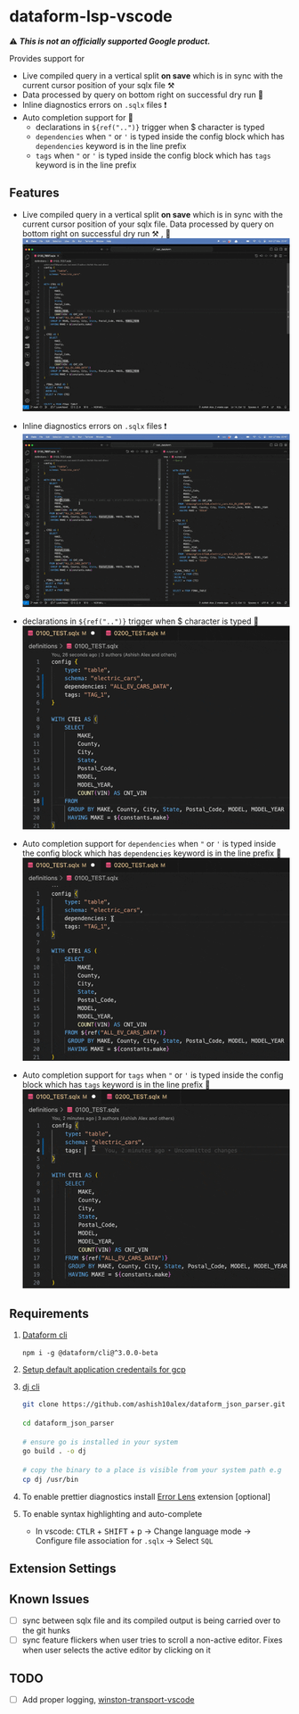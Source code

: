 # dataform-lsp-vscode

⚠️ ***This is not an officially supported Google product.***


Provides support for

* Live compiled query in a vertical split **on save** which is in sync with the current cursor position of your sqlx file ⚒️
* Data processed by query on bottom right on successful dry run 💸
* Inline diagnostics errors on `.sqlx` files ❗
* Auto completion support for 💬
    * declarations in `${ref("..")}` trigger when <kdb>$<kdb> character is typed
    * `dependencies` when `"` or `'` is typed inside the config block which has `dependencies` keyword is in the line prefix
    * `tags` when `"` or `'` is typed inside the config block which has `tags` keyword is in the line prefix

## Features

* Live compiled query in a vertical split **on save** which is in sync with the current cursor position of your sqlx file. Data processed by query on bottom right on successful dry run ⚒️ , 💸
![compilation](media/images/compilation.gif)

* Inline diagnostics errors on `.sqlx` files ❗
![diagnostics](media/images/diagnostics.gif)

* declarations in `${ref("..")}` trigger when <kdb>$<kdb> character is typed 💬
![auto-completion](media/images/sources_autocompletion.gif)

* Auto completion support for `dependencies` when `"` or `'` is typed inside the config block which has `dependencies` keyword is in the line prefix 💬
![auto-completion](media/images/dependencies_autocompletion.gif)

* Auto completion support for `tags` when `"` or `'` is typed inside the config block which has `tags` keyword is in the line prefix 💬
![auto-completion](media/images/tags_autocompletion.gif)


## Requirements

1. [Dataform cli](https://cloud.google.com/dataform/docs/use-dataform-cli)

   `npm i -g @dataform/cli@^3.0.0-beta`

2. [Setup default application credentails for gcp](https://cloud.google.com/docs/authentication/provide-credentials-adc)

3. [dj cli](https://github.com/ashish10alex/dataform_json_parser)

   ```bash
   git clone https://github.com/ashish10alex/dataform_json_parser.git

   cd dataform_json_parser

   # ensure go is installed in your system
   go build . -o dj

   # copy the binary to a place is visible from your system path e.g
   cp dj /usr/bin
   ```

4. To enable prettier diagnostics install [Error Lens](https://marketplace.visualstudio.com/items?itemName=usernamehw.errorlens) extension [optional]

5. To enable syntax highlighting and auto-complete
   * In vscode: <kbd>CTLR</kbd> + <kbd>SHIFT</kbd> + <kbd>p</kbd> -> Change language mode -> Configure file association for `.sqlx` -> Select `SQL`

## Extension Settings


## Known Issues

- [ ] sync between sqlx file and its compiled output is being carried over to the git hunks
- [ ] sync feature flickers when user tries to scroll a non-active editor. Fixes when user selects the active editor by clicking on it

## TODO

- [ ] Add proper logging, [winston-transport-vscode](https://github.com/loderunner/winston-transport-vscode)


